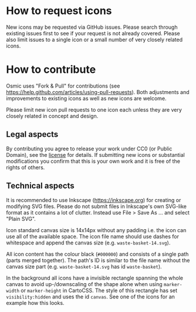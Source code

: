 # How to request icons
New icons may be requested via GitHub issues. Please search through existing issues first to see if your request is not already covered. Please also limit issues to a
single icon or a small number of very closely related icons.

# How to contribute

Osmic uses "Fork & Pull" for contributions (see https://help.github.com/articles/using-pull-requests). Both adjustments and improvements to existing icons as well as
new icons are welcome.

Please limit new icon pull requests to one icon each unless they are very closely related in concept and design.

## Legal aspects

By contributing you agree to release your work under CC0 (or Public Domain), see the [license](https://github.com/nebulon42/osmic/blob/master/LICENSE.txt) for details.
If submitting new icons or substantial modifications you confirm that this is your own work and it is free of the rights of others.

## Technical aspects

It is recommended to use Inkscape (https://inkscape.org) for creating or modifying SVG files. Please do not submit files in Inkscape's own SVG-like format as it contains
a lot of clutter. Instead use File > Save As ... and select "Plain SVG".

Icon standard canvas size is 14x14px without any padding i.e. the icon can use all of the available space. The icon file name should use dashes for whitespace and append the canvas size (e.g. `waste-basket-14.svg`).

All icon content has the colour black (`#000000`) and consists of a single path (parts merged together). The path's ID is similar to the file name without the canvas size part (e.g. `waste-basket-14.svg` has id `waste-basket`).

In the background all icons have a invisible rectangle spanning the whole canvas to avoid up-/downscaling of the shape alone when using `marker-width` or `marker-height` in CartoCSS. The style of this rectangle has set `visibility:hidden` and uses the id `canvas`. See one of the icons for an example how this looks.
